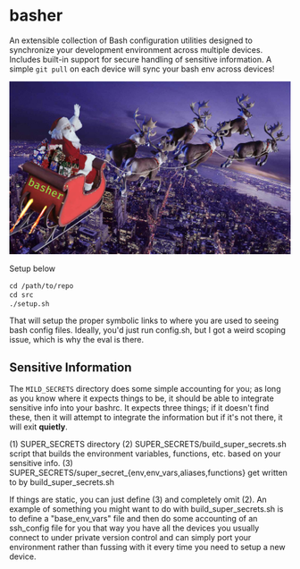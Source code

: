 # basher
An extensible collection of Bash configuration utilities designed to synchronize your development environment across multiple devices.
Includes built-in support for secure handling of sensitive information.
A simple `git pull` on each device will sync your bash env across devices!

![Basher Logo](basher_logo.png)

Setup below
```
cd /path/to/repo
cd src
./setup.sh
```

That will setup the proper symbolic links to where you are used to seeing bash config files. 
Ideally, you'd just run config.sh, but I got a weird scoping issue, which is why the eval is there.

## Sensitive Information
The `MILD_SECRETS` directory does some simple accounting for you; as long as you know where it expects things to be, it should be able
to integrate sensitive info into your bashrc. It expects three things; if it doesn't find these, then it will attempt to integrate the
information but if it's not there, it will exit **quietly**.

(1) SUPER_SECRETS directory
(2) SUPER_SECRETS/build_super_secrets.sh script that builds the environment variables, functions, etc. based on your sensitive info.
(3) SUPER_SECRETS/super_secret_{env,env_vars,aliases,functions} get written to by build_super_secrets.sh

If things are static, you can just define (3) and completely omit (2). 
An example of something you might want to do with build_super_secrets.sh is to define a "base_env_vars" file and then do some accounting
  of an ssh_config file for you that way you have all the devices you usually connect to under private version control and can simply
  port your environment rather than fussing with it every time you need to setup a new device.
